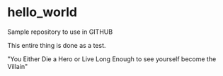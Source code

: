 # hello_world
Sample repository to use in GITHUB


This entire thing is done as a test.

"You Either Die a Hero or Live Long Enough to see yourself become the Villain"
